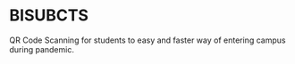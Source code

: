 # BISUBCTS
QR Code Scanning for students to easy and faster way of entering campus during pandemic.

